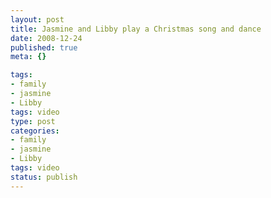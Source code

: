 ```yaml
--- 
layout: post
title: Jasmine and Libby play a Christmas song and dance
date: 2008-12-24
published: true
meta: {}

tags: 
- family
- jasmine
- Libby
tags: video
type: post
categories: 
- family
- jasmine
- Libby
tags: video
status: publish
---
```

<div class="wlWriterSmartContent" style="padding-right: 0px;padding-left: 0px;float: none;padding-bottom: 0px;margin: 0px;padding-top: 0px"></div>
